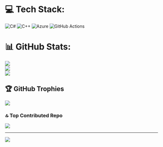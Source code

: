 
# 💻 Tech Stack:
![C#](https://img.shields.io/badge/c%23-%23239120.svg?style=for-the-badge&logo=csharp&logoColor=white) ![C++](https://img.shields.io/badge/c++-%2300599C.svg?style=for-the-badge&logo=c%2B%2B&logoColor=white) ![Azure](https://img.shields.io/badge/azure-%230072C6.svg?style=for-the-badge&logo=microsoftazure&logoColor=white) ![GitHub Actions](https://img.shields.io/badge/github%20actions-%232671E5.svg?style=for-the-badge&logo=githubactions&logoColor=white)
# 📊 GitHub Stats:
![](https://github-readme-stats.vercel.app/api?username=goated_OB&theme=dark&hide_border=false&include_all_commits=false&count_private=false)<br/>
![](https://nirzak-streak-stats.vercel.app/?user=goated_OB&theme=dark&hide_border=false)<br/>
![](https://github-readme-stats.vercel.app/api/top-langs/?username=goated_OB&theme=dark&hide_border=false&include_all_commits=false&count_private=false&layout=compact)

## 🏆 GitHub Trophies
![](https://github-profile-trophy.vercel.app/?username=goated_OB&theme=radical&no-frame=false&no-bg=true&margin-w=4)

### 🔝 Top Contributed Repo
![](https://github-contributor-stats.vercel.app/api?username=goated_OB&limit=5&theme=dark&combine_all_yearly_contributions=true)

---
[![](https://visitcount.itsvg.in/api?id=goated_OB&icon=0&color=0)](https://visitcount.itsvg.in)

<!-- Proudly created with GPRM ( https://gprm.itsvg.in ) -->
